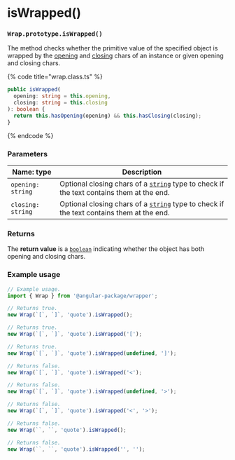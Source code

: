 # isWrapped()

### `Wrap.prototype.isWrapped()`

The method checks whether the primitive value of the specified object is wrapped by the [opening](../instance-accessors/#wrap.prototype.opening) and [closing](../instance-accessors/#wrap.prototype.closing) chars of an instance or given opening and closing chars.

{% code title="wrap.class.ts" %}
```typescript
public isWrapped(
  opening: string = this.opening,
  closing: string = this.closing
): boolean {
  return this.hasOpening(opening) && this.hasClosing(closing);
}
```
{% endcode %}

### Parameters

| Name: type        | Description                                                                                                                                                                          |
| ----------------- | ------------------------------------------------------------------------------------------------------------------------------------------------------------------------------------ |
| `opening: string` | Optional closing chars of a [`string`](https://developer.mozilla.org/en-US/docs/Web/JavaScript/Reference/Global\_Objects/String) type to check if the text contains them at the end. |
| `closing: string` | Optional closing chars of a [`string`](https://developer.mozilla.org/en-US/docs/Web/JavaScript/Reference/Global\_Objects/String) type to check if the text contains them at the end. |

### Returns

The **return value** is a [`boolean`](https://developer.mozilla.org/en-US/docs/Web/JavaScript/Reference/Global\_Objects/Boolean) indicating whether the object has both opening and closing chars.

### Example usage

```typescript
// Example usage.
import { Wrap } from '@angular-package/wrapper';

// Returns true.
new Wrap(`[`, `]`, 'quote').isWrapped();

// Returns true.
new Wrap(`[`, `]`, 'quote').isWrapped('[');

// Returns true.
new Wrap(`[`, `]`, 'quote').isWrapped(undefined, ']');

// Returns false.
new Wrap(`[`, `]`, 'quote').isWrapped('<');

// Returns false.
new Wrap(`[`, `]`, 'quote').isWrapped(undefined, '>');

// Returns false.
new Wrap(`[`, `]`, 'quote').isWrapped('<', '>');

// Returns false.
new Wrap(``, ``, 'quote').isWrapped();

// Returns false.
new Wrap(``, ``, 'quote').isWrapped('', '');
```
